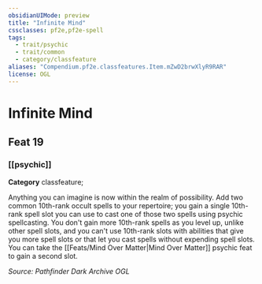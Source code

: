 ```yaml
---
obsidianUIMode: preview
title: "Infinite Mind"
cssclasses: pf2e,pf2e-spell
tags:
  - trait/psychic
  - trait/common
  - category/classfeature
aliases: "Compendium.pf2e.classfeatures.Item.mZwD2brwXlyR9RAR"
license: OGL
---
```

# Infinite Mind
## Feat 19
### [[psychic]]

**Category** classfeature; 




Anything you can imagine is now within the realm of possibility. Add two common 10th-rank occult spells to your repertoire; you gain a single 10th-rank spell slot you can use to cast one of those two spells using psychic spellcasting. You don't gain more 10th-rank spells as you level up, unlike other spell slots, and you can't use 10th-rank slots with abilities that give you more spell slots or that let you cast spells without expending spell slots. You can take the [[Feats/Mind Over Matter|Mind Over Matter]] psychic feat to gain a second slot.

*Source: Pathfinder Dark Archive*
*OGL*